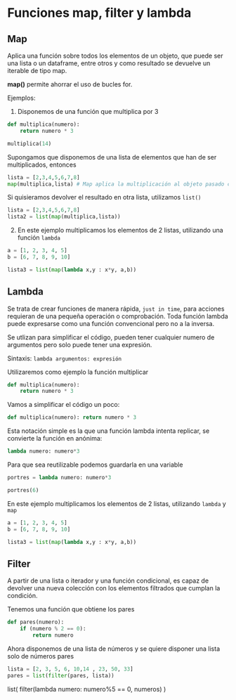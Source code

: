 # Funciones map, filter y lambda
## Map
Aplica una función sobre todos los elementos de un objeto, que puede ser una lista o un dataframe, entre otros y como resultado se devuelve un iterable de tipo map.

**map()** permite ahorrar el uso de bucles for.

Ejemplos:

1. Disponemos de una función que multiplica por 3

```python
def multiplica(numero):
    return numero * 3

multiplica(14)
```

Supongamos que disponemos de una lista de elementos que han de ser multiplicados, entonces

```python
lista = [2,3,4,5,6,7,8]
map(multiplica,lista) # Map aplica la multiplicación al objeto pasado como parámetro
```

Si quisieramos devolver el resultado en otra lista, utilizamos `list()`

```python
lista = [2,3,4,5,6,7,8]
lista2 = list(map(multiplica,lista))
````

2. En este ejemplo multiplicamos los elementos de 2 listas, utilizando una función `lambda`

```python
a = [1, 2, 3, 4, 5]
b = [6, 7, 8, 9, 10]

lista3 = list(map(lambda x,y : x*y, a,b))
```

## Lambda

Se trata de crear funciones de manera rápida, `just in time`, para acciones requieran de una pequeña operación o comprobación. Toda función lambda puede expresarse como una función convencional pero no a la inversa.

Se utlizan para simplificar el código, pueden tener cualquier numero de argumentos pero solo puede tener una expresión.

Sintaxis: `lambda argumentos: expresión`

Utilizaremos como ejemplo la función multiplicar

```python
def multiplica(numero):
    return numero * 3
```

Vamos a simplificar el código un poco:

```python
def multiplica(numero): return numero * 3
```

Esta notación simple es la que una función lambda intenta replicar, se convierte la función en anónima:

```python
lambda numero: numero*3
```
Para que sea reutilizable podemos guardarla en una variable

```python
portres = lambda numero: numero*3

portres(6)
```

En este ejemplo multiplicamos los elementos de 2 listas, utilizando `lambda` y `map`

```python
a = [1, 2, 3, 4, 5]
b = [6, 7, 8, 9, 10]

lista3 = list(map(lambda x,y : x*y, a,b))
```
## Filter

A partir de una lista o iterador y una función condicional, es capaz de devolver una nueva colección con los elementos filtrados que cumplan la condición.

Tenemos una función que obtiene los pares

```python
def pares(numero):
    if (numero % 2 == 0):
        return numero
```

Ahora disponemos de una lista de números y se quiere disponer una lista solo de números pares

```python
lista = [2, 3, 5, 6, 10,14 , 23, 50, 33]
pares = list(filter(pares, lista)) 
```

list( filter(lambda numero: numero%5 == 0, numeros) )
```